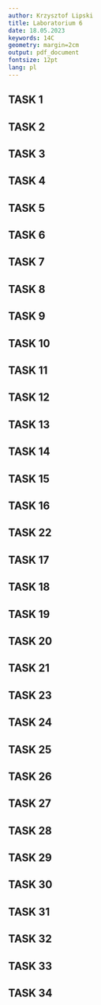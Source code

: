 ```yaml
---
author: Krzysztof Lipski
title: Laboratorium 6
date: 18.05.2023
keywords: 14C
geometry: margin=2cm
output: pdf_document
fontsize: 12pt
lang: pl
---
```


## TASK 1

## TASK 2

## TASK 3

## TASK 4

## TASK 5

## TASK 6

## TASK 7

## TASK 8

## TASK 9

## TASK 10

## TASK 11

## TASK 12

## TASK 13

## TASK 14

## TASK 15

## TASK 16

## TASK 22

## TASK 17

## TASK 18

## TASK 19

## TASK 20

## TASK 21

## TASK 23

## TASK 24

## TASK 25

## TASK 26

## TASK 27

## TASK 28

## TASK 29

## TASK 30

## TASK 31

## TASK 32

## TASK 33

## TASK 34
